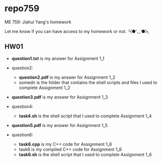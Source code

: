 # repo759
ME 759: Jiahui Yang's homework

Let me know if you can have access to my homework or not. ╰(●’◡’●)╮

## HW01
- **question1.txt** is my answer for Assignment 1_1
- question2:
  - **question2.pdf** is my answer for Assignment 1_2
  - somedir is the folder that contains the shell scripts and files I used to complete Assignment 1_2

- **question3.pdf** is my answer for Assignment 1_3
- question4:
    - **task4.sh** is the shell script that I used to complete Assignment 1_4
- **question5.pdf** is my answer for Assignment 1_5
- question6:
    - **task6.cpp** is my C++ code for Assignment 1_6
    - task6 is my compiled C++ code for Assignment 1_6
    - **task6.sh** is the shell script that I used to complete Assignment 1_6
